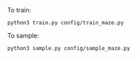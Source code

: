 To train:

```
python3 train.py config/train_maze.py
```

To sample:

```
python3 sample.py config/sample_maze.py
```

